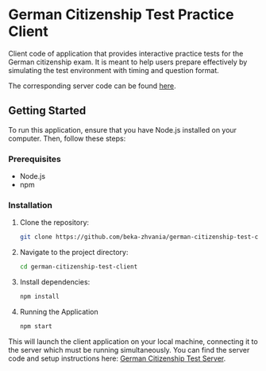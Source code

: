 # German Citizenship Test Practice Client

Client code of application that provides interactive practice tests for the German citizenship exam. It is meant to help users prepare effectively by simulating the test environment with timing and question format.

The corresponding server code can be found [here](https://github.com/beka-zhvania/german-citizenship-test-server).

## Getting Started

To run this application, ensure that you have Node.js installed on your computer. Then, follow these steps:

### Prerequisites

- Node.js
- npm 

### Installation

1. Clone the repository:
   ```bash
   git clone https://github.com/beka-zhvania/german-citizenship-test-client.git
   ```
2. Navigate to the project directory:
    ```bash
    cd german-citizenship-test-client
    ```
3. Install dependencies:
     ```bash
    npm install
    ```
4. Running the Application
     ```bash
     npm start
     ```


This will launch the client application on your local machine, connecting it to the server which must be running simultaneously. You can find the server code and setup instructions here: [German Citizenship Test Server](https://github.com/beka-zhvania/german-citizenship-test-server).